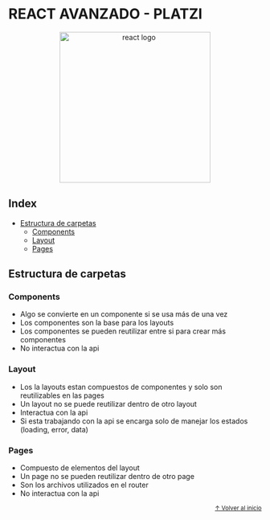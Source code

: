# REACT AVANZADO - PLATZI

<div align="center">
  <img src="https://cdn4.iconfinder.com/data/icons/logos-3/600/React.js_logo-512.png" alt="react logo" width="300">
</div>

## Index

- [Estructura de carpetas](#estructura-de-carpetas)
  - [Components](#components)
  - [Layout](#layout)
  - [Pages](#pages)

## Estructura de carpetas

### Components

* Algo se convierte en un componente si se usa más de una vez
* Los componentes son la base para los layouts
* Los componentes se pueden reutilizar entre si para crear más componentes
* No interactua con la api

### Layout

* Los la layouts estan compuestos de componentes y solo son reutilizables en las pages
* Un layout no se puede reutilizar dentro de otro layout
* Interactua con la api
* Si esta trabajando con la api se encarga solo de manejar los estados (loading, error, data)

### Pages

* Compuesto de elementos del layout
* Un page no se pueden reutilizar dentro de otro page
* Son los archivos utilizados en el router
* No interactua con la api

<div align="right">
  <small><a href="#index">↑ Volver al inicio</a></small>
</div>
